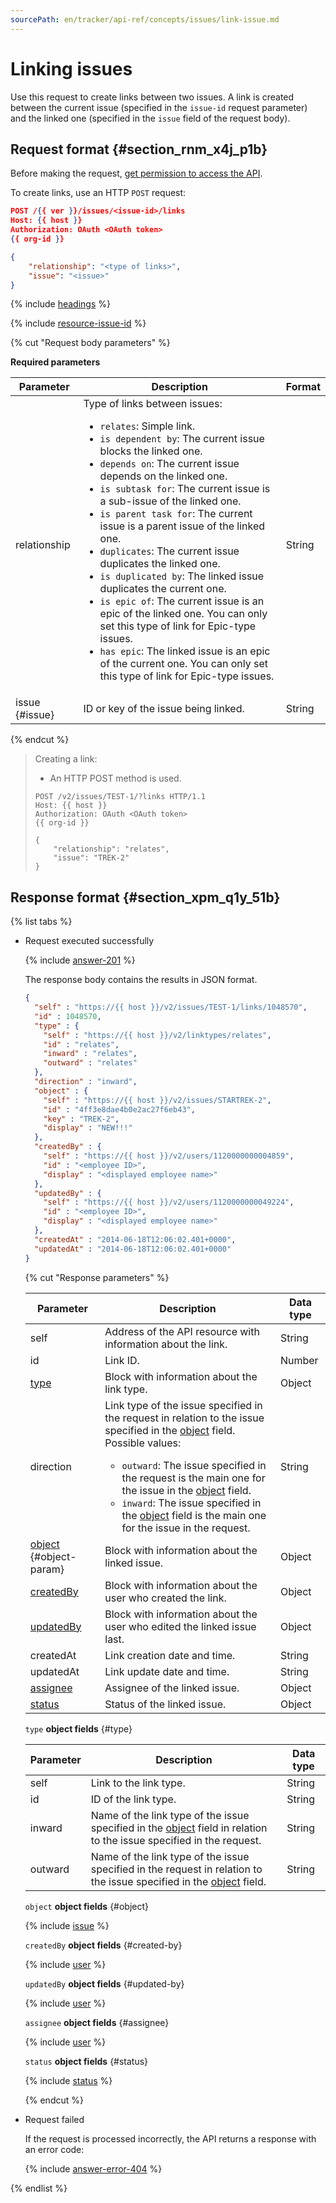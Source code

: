 ```yaml
---
sourcePath: en/tracker/api-ref/concepts/issues/link-issue.md
---
```

# Linking issues

Use this request to create links between two issues. A link is created between the current issue (specified in the `issue-id` request parameter) and the linked one (specified in the `issue` field of the request body).

## Request format {#section_rnm_x4j_p1b}

Before making the request, [get permission to access the API](../access.md).

To create links, use an HTTP `POST` request:

```json
POST /{{ ver }}/issues/<issue-id>/links
Host: {{ host }}
Authorization: OAuth <OAuth token>
{{ org-id }}

{
    "relationship": "<type of links>",
    "issue": "<issue>"
}
```

{% include [headings](../../../_includes/tracker/api/headings.md) %}

{% include [resource-issue-id](../../../_includes/tracker/api/resource-issue-id.md) %}

{% cut "Request body parameters" %}

**Required parameters**

| Parameter | Description | Format |
| ----- | ----- | ----- |
| relationship | Type of links between issues:<ul><li>`relates`: Simple link.</li><li>`is dependent by`: The current issue blocks the linked one.</li><li>`depends on`: The current issue depends on the linked one.</li><li>`is subtask for`: The current issue is a sub-issue of the linked one.</li><li>`is parent task for`: The current issue is a parent issue of the linked one.</li><li>`duplicates`: The current issue duplicates the linked one.</li><li>`is duplicated by`: The linked issue duplicates the current one.</li><li>`is epic of`: The current issue is an epic of the linked one. You can only set this type of link for Epic-type issues.</li><li>`has epic`: The linked issue is an epic of the current one. You can only set this type of link for Epic-type issues.</li></ul> | String |
| issue {#issue} | ID or key of the issue being linked. | String |

{% endcut %}

> Creating a link:
>
> - An HTTP POST method is used.
>
> ```
> POST /v2/issues/TEST-1/?links HTTP/1.1
> Host: {{ host }}
> Authorization: OAuth <OAuth token>
> {{ org-id }}
>
> {
>     "relationship": "relates",
>     "issue": "TREK-2"
> }
> ```

## Response format {#section_xpm_q1y_51b}

{% list tabs %}

- Request executed successfully

    {% include [answer-201](../../../_includes/tracker/api/answer-201.md) %}

    The response body contains the results in JSON format.

    ```json
    {
      "self" : "https://{{ host }}/v2/issues/TEST-1/links/1048570",
      "id" : 1048570,
      "type" : {
        "self" : "https://{{ host }}/v2/linktypes/relates",
        "id" : "relates",
        "inward" : "relates",
        "outward" : "relates"
      },
      "direction" : "inward",
      "object" : {
        "self" : "https://{{ host }}/v2/issues/STARTREK-2",
        "id" : "4ff3e8dae4b0e2ac27f6eb43",
        "key" : "TREK-2",
        "display" : "NEW!!!"
      },
      "createdBy" : {
        "self" : "https://{{ host }}/v2/users/1120000000004859",
        "id" : "<employee ID>",
        "display" : "<displayed employee name>"
      },
      "updatedBy" : {
        "self" : "https://{{ host }}/v2/users/1120000000049224",
        "id" : "<employee ID>",
        "display" : "<displayed employee name>"
      },
      "createdAt" : "2014-06-18T12:06:02.401+0000",
      "updatedAt" : "2014-06-18T12:06:02.401+0000"
    }
    ```

  {% cut "Response parameters" %}

  | Parameter | Description | Data type |
  | ----- | ----- | ----- |
  | self | Address of the API resource with information about the link. | String |
  | id | Link ID. | Number |
  | [type](#type) | Block with information about the link type. | Object |
  | direction | Link type of the issue specified in the request in relation to the issue specified in the [object](#object-param) field. Possible values:<ul><li>`outward`: The issue specified in the request is the main one for the issue in the [object](#object-param) field.</li><li>`inward`: The issue specified in the [object](#object-param) field is the main one for the issue in the request.</li></ul> | String |
  | [object](#object) {#object-param} | Block with information about the linked issue. | Object |
  | [createdBy](#created-by) | Block with information about the user who created the link. | Object |
  | [updatedBy](#updated-by) | Block with information about the user who edited the linked issue last. | Object |
  | createdAt | Link creation date and time. | String |
  | updatedAt | Link update date and time. | String |
  | [assignee](#assignee) | Assignee of the linked issue. | Object |
  | [status](#status) | Status of the linked issue. | Object |

  `type` **object fields** {#type}

  | Parameter | Description | Data type |
  | ----- | ----- | ----- |
  | self | Link to the link type. | String |
  | id | ID of the link type. | String |
  | inward | Name of the link type of the issue specified in the [object](#object-param) field in relation to the issue specified in the request. | String |
  | outward | Name of the link type of the issue specified in the request in relation to the issue specified in the [object](#object-param) field. | String |

  `object` **object fields** {#object}

  {% include [issue](../../../_includes/tracker/api/issue.md) %}

  `createdBy` **object fields** {#created-by}

  {% include [user](../../../_includes/tracker/api/user.md) %}

  `updatedBy` **object fields** {#updated-by}

  {% include [user](../../../_includes/tracker/api/user.md) %}

  `assignee` **object fields** {#assignee}

  {% include [user](../../../_includes/tracker/api/user.md) %}

  `status` **object fields** {#status}

  {% include [status](../../../_includes/tracker/api/status.md) %}

  {% endcut %}

- Request failed

  If the request is processed incorrectly, the API returns a response with an error code:

  {% include [answer-error-404](../../../_includes/tracker/api/answer-error-404.md) %}

{% endlist %}
